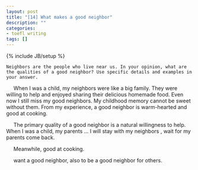 ```yaml
---
layout: post
title: "[14] What makes a good neighbor"
description: ""
categories:
- toefl writing 
tags: []
---
```

{% include JB/setup %}

	Neighbors are the people who live near us. In your opinion, what are the qualities of a good neighbor? Use specific details and examples in your answer.
	

&nbsp;&nbsp;&nbsp;&nbsp;&nbsp;When I was a child, my neighbors were like a big family. They were willing to help and enjoyed sharing their delicious homemade food. Even now I still miss my good neighbors. My childhood memory cannot be sweet without them. From my experience, a good neighbor is warm-hearted and good at cooking. 


&nbsp;&nbsp;&nbsp;&nbsp;&nbsp;The primary quality of a good neighbor is a natural willingness to help. When I was a child, my parents … I will stay with my neighbors , wait for my parents come back. 




&nbsp;&nbsp;&nbsp;&nbsp;&nbsp;Meanwhile, good at cooking. 




&nbsp;&nbsp;&nbsp;&nbsp;&nbsp;want a good neighbor, also to be a good neighbor for others.

